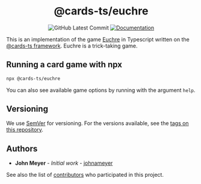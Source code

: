 <h1 align="center">@cards-ts/euchre</h1>
<div align="center">

![GitHub Latest Commit](https://img.shields.io/github/last-commit/johnameyer/cards-ts)
[![Documentation](https://img.shields.io/static/v1?label=docs&message=hosted&color=informational&logo=typescript)](https://johnameyer.github.io/cards-ts)
</div>

This is an implementation of the game [Euchre](https://en.wikipedia.org/wiki/Euchre) in Typescript written on the [@cards-ts framework](https://github.com/johnameyer/cards-ts). Euchre is a trick-taking game.

## Running a card game with npx

```bash
npx @cards-ts/euchre
```

You can also see available game options by running with the argument `help`.

## Versioning

We use [SemVer](http://semver.org/) for versioning. For the versions available, see the [tags on this repository](https://github.com/johnameyer/cards-ts/tags).

## Authors

* **John Meyer** - *Initial work* - [johnameyer](https://github.com/johnameyer)

See also the list of [contributors](https://github.com/johnameyer/cards-ts/contributors) who participated in this project.
